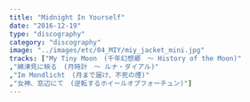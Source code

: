 ```yaml
---
title: "Midnight In Yourself"
date: "2016-12-19"
type: "discography"
category: "discography"
image: "../images/etc/04_MIY/miy_jacket_mini.jpg"
tracks: ["My Tiny Moon　(千年幻想郷　～ History of the Moon)"
,"綿津見に映る　(月時計　～ ルナ・ダイアル)"
,"Im Mondlicht　(月まで届け、不死の煙)"
,"女神、窓辺にて　(逆転するホイールオブフォーチュン)"]
---
```

